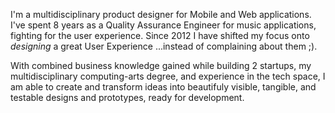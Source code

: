 I'm a multidisciplinary product designer for Mobile and Web applications. I've spent 8 years as a Quality Assurance Engineer for music applications, fighting for the user experience. Since 2012 I have shifted my focus onto *designing* a great User Experience ...instead of complaining about them ;). 

With combined business knowledge gained while building 2 startups, my multidisciplinary computing-arts degree, and experience in the tech space, I am able to create and transform ideas into beautifuly visible, tangible, and testable designs and prototypes, ready for development.